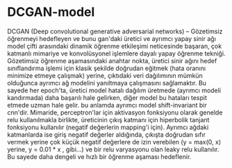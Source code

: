 # DCGAN-model

DCGAN (Deep convolutional generative adversarial networks) – Gözetimsiz öğrenmeyi
hedefleyen ve bunu gan'daki üretici ve ayrımcı yapay sinir ağı model çifti arasındaki
dinamik öğrenme etkileşimi neticesinde başaran, çok katmanlı mimariye ve
konvolüsyonel işlemlere dayalı yapay öğrenme tekniği. Gözetimsiz öğrenme
aşamasındaki anahtar nokta, üretici sinir ağını hedef sınıflandırma işlemi için klasik
şekilde doğrudan eğitmek (hata oranını minimize etmeye çalışmak) yerine, çıktıdaki veri
dağılımının mümkün olduğunca ayrımcı ağ modelini yanıltmaya çalışmasını sağlamaktır.
Bu sayede her epoch'ta, üretici model hatalı dağılım üretmede (ayrımcı modeli
kandırmada) daha başarılı hale gelirken, diğer model bu hataları tespit etmede uzman hale
gelir. bu anlamda ayrımcı model shift-invariant bir cnn'dir. Mimaride, perceptron'lar için
aktivasyon fonksiyonu olarak genelde relu kullanılmakla birlikte, üreticinin çıkış katmanı
için hiperbolik tanjant fonksiyonu kullanılır (negatif değerlerin mapping'i için). Ayrımcı
ağdaki katmanlarda ise giriş negatif değerler aldığında, çıkışta doğrudan sıfır vermek
yerine çok küçük negatif değerlere de izin verebilen (y = max(0, x) yerine, y = 0.01 * x ,
gibi...) ve bir relu varyasyonu olan leaky relu kullanılır. Bu sayede daha dengeli ve hızlı
bir öğrenme aşaması hedeflenir.
